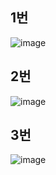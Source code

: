 ## 1번
![image](https://github.com/21dbwls12/TIL/assets/139525941/5030f34a-f6e9-43a9-84aa-d171465994a7)

## 2번
![image](https://github.com/21dbwls12/TIL/assets/139525941/d95caa46-8040-4ad8-8503-45b8162e4359)

## 3번
![image](https://github.com/21dbwls12/TIL/assets/139525941/b45a85ac-ff0c-491e-a659-a5b26a37b32f)

